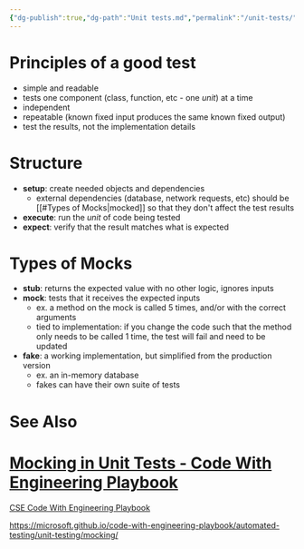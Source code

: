 ```yaml
---
{"dg-publish":true,"dg-path":"Unit tests.md","permalink":"/unit-tests/","tags":["tech/testing"]}
---
```



# Principles of a good test

- simple and readable
- tests one component (class, function, etc - one *unit*) at a time
- independent
- repeatable (known fixed input produces the same known fixed output)
- test the results, not the implementation details

# Structure

- **setup**: create needed objects and dependencies
    - external dependencies (database, network requests, etc) should be [[#Types of Mocks|mocked]] so that they don't affect the test results
- **execute**: run the *unit* of code being tested
- **expect**: verify that the result matches what is expected

# Types of Mocks

- **stub**: returns the expected value with no other logic, ignores inputs
- **mock**: tests that it receives the expected inputs
    - ex. a method on the mock is called 5 times, and/or with the correct arguments
    - tied to implementation: if you change the code such that the method only needs to be called 1 time, the test will fail and need to be updated
- **fake**: a working implementation, but simplified from the production version
    - ex. an in-memory database
    - fakes can have their own suite of tests

# See Also

<div class="rich-link-card-container"><a class="rich-link-card" href="https://microsoft.github.io/code-with-engineering-playbook/automated-testing/unit-testing/mocking/" target="_blank">
	<div class="rich-link-image-container">
		<div class="rich-link-image" style="background-image: url('https://microsoft.github.io/code-with-engineering-playbook/resources/ms_icon.png')">
	</div>
	</div>
	<div class="rich-link-card-text">
		<h1 class="rich-link-card-title">Mocking in Unit Tests - Code With Engineering Playbook</h1>
		<p class="rich-link-card-description">
		CSE Code With Engineering Playbook
		</p>
		<p class="rich-link-href">
		https://microsoft.github.io/code-with-engineering-playbook/automated-testing/unit-testing/mocking/
		</p>
	</div>
</a></div>
